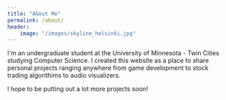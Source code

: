 ```yaml
---
title: "About Me"
permalink: /about/
header: 
    image: "/images/skyline_helsinki.jpg"
--- 
```


I'm an undergraduate student at the University of Minnesota - Twin Cities studying Computer Science. I created this website as a place to share personal projects ranging anywhere from game development to stock trading algorithims to audio visualizers. 

I hope to be putting out a lot more projects soon!